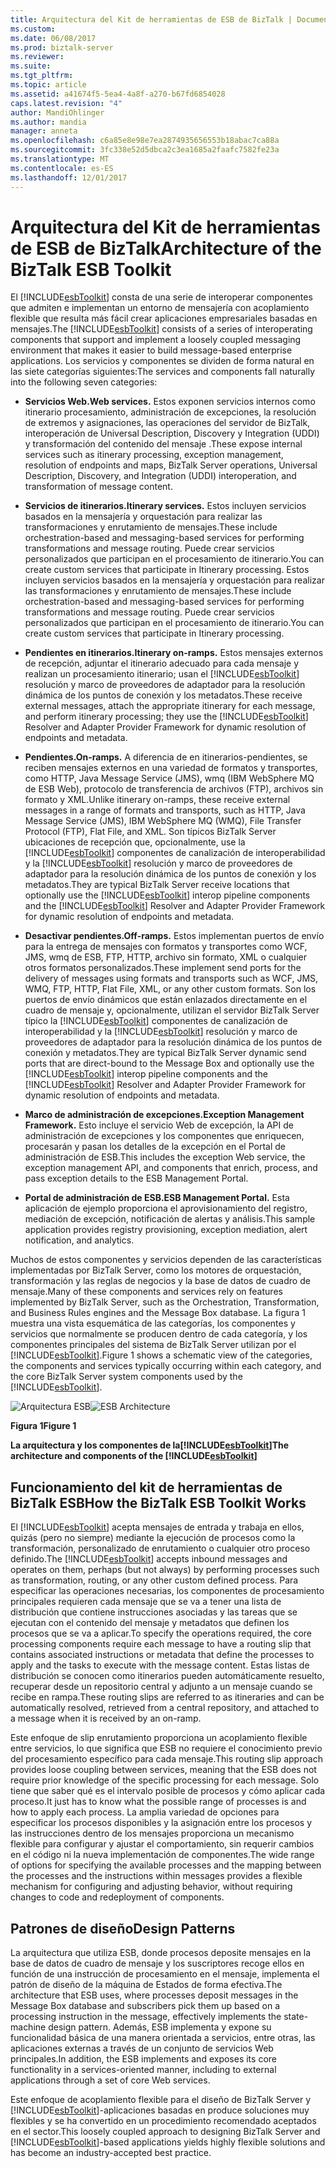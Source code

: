 ```yaml
---
title: Arquitectura del Kit de herramientas de ESB de BizTalk | Documentos de Microsoft
ms.custom: 
ms.date: 06/08/2017
ms.prod: biztalk-server
ms.reviewer: 
ms.suite: 
ms.tgt_pltfrm: 
ms.topic: article
ms.assetid: a41674f5-5ea4-4a8f-a270-b67fd6854028
caps.latest.revision: "4"
author: MandiOhlinger
ms.author: mandia
manager: anneta
ms.openlocfilehash: c6a85e8e98e7ea2874935656553b18abac7ca88a
ms.sourcegitcommit: 3fc338e52d5dbca2c3ea1685a2faafc7582fe23a
ms.translationtype: MT
ms.contentlocale: es-ES
ms.lasthandoff: 12/01/2017
---
```

# <a name="architecture-of-the-biztalk-esb-toolkit"></a><span data-ttu-id="857db-102">Arquitectura del Kit de herramientas de ESB de BizTalk</span><span class="sxs-lookup"><span data-stu-id="857db-102">Architecture of the BizTalk ESB Toolkit</span></span>
<span data-ttu-id="857db-103">El [!INCLUDE[esbToolkit](../includes/esbtoolkit-md.md)] consta de una serie de interoperar componentes que admiten e implementan un entorno de mensajería con acoplamiento flexible que resulta más fácil crear aplicaciones empresariales basadas en mensajes.</span><span class="sxs-lookup"><span data-stu-id="857db-103">The [!INCLUDE[esbToolkit](../includes/esbtoolkit-md.md)] consists of a series of interoperating components that support and implement a loosely coupled messaging environment that makes it easier to build message-based enterprise applications.</span></span> <span data-ttu-id="857db-104">Los servicios y componentes se dividen de forma natural en las siete categorías siguientes:</span><span class="sxs-lookup"><span data-stu-id="857db-104">The services and components fall naturally into the following seven categories:</span></span>  
  
-   <span data-ttu-id="857db-105">**Servicios Web.**</span><span class="sxs-lookup"><span data-stu-id="857db-105">**Web services.**</span></span> <span data-ttu-id="857db-106">Estos exponen servicios internos como itinerario procesamiento, administración de excepciones, la resolución de extremos y asignaciones, las operaciones del servidor de BizTalk, interoperación de Universal Description, Discovery y Integration (UDDI) y transformación del contenido del mensaje .</span><span class="sxs-lookup"><span data-stu-id="857db-106">These expose internal services such as itinerary processing, exception management, resolution of endpoints and maps, BizTalk Server operations, Universal Description, Discovery, and Integration (UDDI) interoperation, and transformation of message content.</span></span>  
  
-   <span data-ttu-id="857db-107">**Servicios de itinerarios.**</span><span class="sxs-lookup"><span data-stu-id="857db-107">**Itinerary services.**</span></span> <span data-ttu-id="857db-108">Estos incluyen servicios basados en la mensajería y orquestación para realizar las transformaciones y enrutamiento de mensajes.</span><span class="sxs-lookup"><span data-stu-id="857db-108">These include orchestration-based and messaging-based services for performing transformations and message routing.</span></span> <span data-ttu-id="857db-109">Puede crear servicios personalizados que participan en el procesamiento de itinerario.</span><span class="sxs-lookup"><span data-stu-id="857db-109">You can create custom services that participate in Itinerary processing.</span></span> <span data-ttu-id="857db-110">Estos incluyen servicios basados en la mensajería y orquestación para realizar las transformaciones y enrutamiento de mensajes.</span><span class="sxs-lookup"><span data-stu-id="857db-110">These include orchestration-based and messaging-based services for performing transformations and message routing.</span></span> <span data-ttu-id="857db-111">Puede crear servicios personalizados que participan en el procesamiento de itinerario.</span><span class="sxs-lookup"><span data-stu-id="857db-111">You can create custom services that participate in Itinerary processing.</span></span>  
  
-   <span data-ttu-id="857db-112">**Pendientes en itinerarios.**</span><span class="sxs-lookup"><span data-stu-id="857db-112">**Itinerary on-ramps.**</span></span> <span data-ttu-id="857db-113">Estos mensajes externos de recepción, adjuntar el itinerario adecuado para cada mensaje y realizan un procesamiento itinerario; usan el [!INCLUDE[esbToolkit](../includes/esbtoolkit-md.md)] resolución y marco de proveedores de adaptador para la resolución dinámica de los puntos de conexión y los metadatos.</span><span class="sxs-lookup"><span data-stu-id="857db-113">These receive external messages, attach the appropriate itinerary for each message, and perform itinerary processing; they use the [!INCLUDE[esbToolkit](../includes/esbtoolkit-md.md)] Resolver and Adapter Provider Framework for dynamic resolution of endpoints and metadata.</span></span>  
  
-   <span data-ttu-id="857db-114">**Pendientes.**</span><span class="sxs-lookup"><span data-stu-id="857db-114">**On-ramps.**</span></span> <span data-ttu-id="857db-115">A diferencia de en itinerarios-pendientes, se reciben mensajes externos en una variedad de formatos y transportes, como HTTP, Java Message Service (JMS), wmq (IBM WebSphere MQ de ESB Web), protocolo de transferencia de archivos (FTP), archivos sin formato y XML.</span><span class="sxs-lookup"><span data-stu-id="857db-115">Unlike itinerary on-ramps, these receive external messages in a range of formats and transports, such as HTTP, Java Message Service (JMS), IBM WebSphere MQ (WMQ), File Transfer Protocol (FTP), Flat File, and XML.</span></span> <span data-ttu-id="857db-116">Son típicos BizTalk Server ubicaciones de recepción que, opcionalmente, use la [!INCLUDE[esbToolkit](../includes/esbtoolkit-md.md)] componentes de canalización de interoperabilidad y la [!INCLUDE[esbToolkit](../includes/esbtoolkit-md.md)] resolución y marco de proveedores de adaptador para la resolución dinámica de los puntos de conexión y los metadatos.</span><span class="sxs-lookup"><span data-stu-id="857db-116">They are typical BizTalk Server receive locations that optionally use the [!INCLUDE[esbToolkit](../includes/esbtoolkit-md.md)] interop pipeline components and the [!INCLUDE[esbToolkit](../includes/esbtoolkit-md.md)] Resolver and Adapter Provider Framework for dynamic resolution of endpoints and metadata.</span></span>  
  
-   <span data-ttu-id="857db-117">**Desactivar pendientes.**</span><span class="sxs-lookup"><span data-stu-id="857db-117">**Off-ramps.**</span></span> <span data-ttu-id="857db-118">Estos implementan puertos de envío para la entrega de mensajes con formatos y transportes como WCF, JMS, wmq de ESB, FTP, HTTP, archivo sin formato, XML o cualquier otros formatos personalizados.</span><span class="sxs-lookup"><span data-stu-id="857db-118">These implement send ports for the delivery of messages using formats and transports such as WCF, JMS, WMQ, FTP, HTTP, Flat File, XML, or any other custom formats.</span></span> <span data-ttu-id="857db-119">Son los puertos de envío dinámicos que están enlazados directamente en el cuadro de mensaje y, opcionalmente, utilizan el servidor BizTalk Server típico la [!INCLUDE[esbToolkit](../includes/esbtoolkit-md.md)] componentes de canalización de interoperabilidad y la [!INCLUDE[esbToolkit](../includes/esbtoolkit-md.md)] resolución y marco de proveedores de adaptador para la resolución dinámica de los puntos de conexión y metadatos.</span><span class="sxs-lookup"><span data-stu-id="857db-119">They are typical BizTalk Server dynamic send ports that are direct-bound to the Message Box and optionally use the [!INCLUDE[esbToolkit](../includes/esbtoolkit-md.md)] interop pipeline components and the [!INCLUDE[esbToolkit](../includes/esbtoolkit-md.md)] Resolver and Adapter Provider Framework for dynamic resolution of endpoints and metadata.</span></span>  
  
-   <span data-ttu-id="857db-120">**Marco de administración de excepciones.**</span><span class="sxs-lookup"><span data-stu-id="857db-120">**Exception Management Framework.**</span></span> <span data-ttu-id="857db-121">Esto incluye el servicio Web de excepción, la API de administración de excepciones y los componentes que enriquecen, procesarán y pasan los detalles de la excepción en el Portal de administración de ESB.</span><span class="sxs-lookup"><span data-stu-id="857db-121">This includes the exception Web service, the exception management API, and components that enrich, process, and pass exception details to the ESB Management Portal.</span></span>  
  
-   <span data-ttu-id="857db-122">**Portal de administración de ESB.**</span><span class="sxs-lookup"><span data-stu-id="857db-122">**ESB Management Portal.**</span></span> <span data-ttu-id="857db-123">Esta aplicación de ejemplo proporciona el aprovisionamiento del registro, mediación de excepción, notificación de alertas y análisis.</span><span class="sxs-lookup"><span data-stu-id="857db-123">This sample application provides registry provisioning, exception mediation, alert notification, and analytics.</span></span>  
  
 <span data-ttu-id="857db-124">Muchos de estos componentes y servicios dependen de las características implementadas por BizTalk Server, como los motores de orquestación, transformación y las reglas de negocios y la base de datos de cuadro de mensaje.</span><span class="sxs-lookup"><span data-stu-id="857db-124">Many of these components and services rely on features implemented by BizTalk Server, such as the Orchestration, Transformation, and Business Rules engines and the Message Box database.</span></span> <span data-ttu-id="857db-125">La figura 1 muestra una vista esquemática de las categorías, los componentes y servicios que normalmente se producen dentro de cada categoría, y los componentes principales del sistema de BizTalk Server utilizan por el [!INCLUDE[esbToolkit](../includes/esbtoolkit-md.md)].</span><span class="sxs-lookup"><span data-stu-id="857db-125">Figure 1 shows a schematic view of the categories, the components and services typically occurring within each category, and the core BizTalk Server system components used by the [!INCLUDE[esbToolkit](../includes/esbtoolkit-md.md)].</span></span>  
  
 <span data-ttu-id="857db-126">![Arquitectura ESB](../esb-toolkit/media/esbarchitecture.gif "ESBArchitecture")</span><span class="sxs-lookup"><span data-stu-id="857db-126">![ESB Architecture](../esb-toolkit/media/esbarchitecture.gif "ESBArchitecture")</span></span>  
  
 <span data-ttu-id="857db-127">**Figura 1**</span><span class="sxs-lookup"><span data-stu-id="857db-127">**Figure 1**</span></span>  
  
 <span data-ttu-id="857db-128">**La arquitectura y los componentes de la[!INCLUDE[esbToolkit](../includes/esbtoolkit-md.md)]**</span><span class="sxs-lookup"><span data-stu-id="857db-128">**The architecture and components of the [!INCLUDE[esbToolkit](../includes/esbtoolkit-md.md)]**</span></span>  
  
## <a name="how-the-biztalk-esb-toolkit-works"></a><span data-ttu-id="857db-129">Funcionamiento del kit de herramientas de BizTalk ESB</span><span class="sxs-lookup"><span data-stu-id="857db-129">How the BizTalk ESB Toolkit Works</span></span>  
 <span data-ttu-id="857db-130">El [!INCLUDE[esbToolkit](../includes/esbtoolkit-md.md)] acepta mensajes de entrada y trabaja en ellos, quizás (pero no siempre) mediante la ejecución de procesos como la transformación, personalizado de enrutamiento o cualquier otro proceso definido.</span><span class="sxs-lookup"><span data-stu-id="857db-130">The [!INCLUDE[esbToolkit](../includes/esbtoolkit-md.md)] accepts inbound messages and operates on them, perhaps (but not always) by performing processes such as transformation, routing, or any other custom defined process.</span></span> <span data-ttu-id="857db-131">Para especificar las operaciones necesarias, los componentes de procesamiento principales requieren cada mensaje que se va a tener una lista de distribución que contiene instrucciones asociadas y las tareas que se ejecutan con el contenido del mensaje y metadatos que definen los procesos que se va a aplicar.</span><span class="sxs-lookup"><span data-stu-id="857db-131">To specify the operations required, the core processing components require each message to have a routing slip that contains associated instructions or metadata that define the processes to apply and the tasks to execute with the message content.</span></span> <span data-ttu-id="857db-132">Estas listas de distribución se conocen como itinerarios pueden automáticamente resuelto, recuperar desde un repositorio central y adjunto a un mensaje cuando se recibe en rampa.</span><span class="sxs-lookup"><span data-stu-id="857db-132">These routing slips are referred to as itineraries and can be automatically resolved, retrieved from a central repository, and attached to a message when it is received by an on-ramp.</span></span>  
  
 <span data-ttu-id="857db-133">Este enfoque de slip enrutamiento proporciona un acoplamiento flexible entre servicios, lo que significa que ESB no requiere el conocimiento previo del procesamiento específico para cada mensaje.</span><span class="sxs-lookup"><span data-stu-id="857db-133">This routing slip approach provides loose coupling between services, meaning that the ESB does not require prior knowledge of the specific processing for each message.</span></span> <span data-ttu-id="857db-134">Solo tiene que saber qué es el intervalo posible de procesos y cómo aplicar cada proceso.</span><span class="sxs-lookup"><span data-stu-id="857db-134">It just has to know what the possible range of processes is and how to apply each process.</span></span> <span data-ttu-id="857db-135">La amplia variedad de opciones para especificar los procesos disponibles y la asignación entre los procesos y las instrucciones dentro de los mensajes proporciona un mecanismo flexible para configurar y ajustar el comportamiento, sin requerir cambios en el código ni la nueva implementación de componentes.</span><span class="sxs-lookup"><span data-stu-id="857db-135">The wide range of options for specifying the available processes and the mapping between the processes and the instructions within messages provides a flexible mechanism for configuring and adjusting behavior, without requiring changes to code and redeployment of components.</span></span>  
  
## <a name="design-patterns"></a><span data-ttu-id="857db-136">Patrones de diseño</span><span class="sxs-lookup"><span data-stu-id="857db-136">Design Patterns</span></span>  
 <span data-ttu-id="857db-137">La arquitectura que utiliza ESB, donde procesos deposite mensajes en la base de datos de cuadro de mensaje y los suscriptores recoge ellos en función de una instrucción de procesamiento en el mensaje, implementa el patrón de diseño de la máquina de Estados de forma efectiva.</span><span class="sxs-lookup"><span data-stu-id="857db-137">The architecture that ESB uses, where processes deposit messages in the Message Box database and subscribers pick them up based on a processing instruction in the message, effectively implements the state-machine design pattern.</span></span> <span data-ttu-id="857db-138">Además, ESB implementa y expone su funcionalidad básica de una manera orientada a servicios, entre otras, las aplicaciones externas a través de un conjunto de servicios Web principales.</span><span class="sxs-lookup"><span data-stu-id="857db-138">In addition, the ESB implements and exposes its core functionality in a services-oriented manner, including to external applications through a set of core Web services.</span></span>  
  
 <span data-ttu-id="857db-139">Este enfoque de acoplamiento flexible para el diseño de BizTalk Server y [!INCLUDE[esbToolkit](../includes/esbtoolkit-md.md)]-aplicaciones basadas en produce soluciones muy flexibles y se ha convertido en un procedimiento recomendado aceptados en el sector.</span><span class="sxs-lookup"><span data-stu-id="857db-139">This loosely coupled approach to designing BizTalk Server and [!INCLUDE[esbToolkit](../includes/esbtoolkit-md.md)]-based applications yields highly flexible solutions and has become an industry-accepted best practice.</span></span>